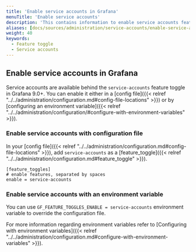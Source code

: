 ```yaml
---
title: 'Enable service accounts in Grafana'
menuTitle: 'Enable service accounts'
description: 'This contains information to enable service accounts feature in Grafana'
aliases: [docs/sources/administration/service-accounts/enable-service-accounts.md]
weight: 40
keywords:
  - Feature toggle
  - Service accounts
---
```


## Enable service accounts in Grafana

Service accounts are available behind the `service-accounts` feature toggle in Grafana 9.0+.
You can enable it either in a [config file]({{< relref "../../administration/configuration.md#config-file-locations" >}}) or by [configuring an environment variable]({{< relref "../../administration/configuration/#configure-with-environment-variables" >}}).

### Enable service accounts with configuration file

In your [config file]({{< relref "../../administration/configuration.md#config-file-locations" >}}), add `service-accounts` as a [feature_toggle]({{< relref "../../administration/configuration.md#feature_toggle" >}}).

```
[feature_toggles]
# enable features, separated by spaces
enable = service-accounts
```

### Enable service accounts with an environment variable

You can use `GF_FEATURE_TOGGLES_ENABLE = service-accounts` environment variable to override the configuration file.

For more information regarding environment variables refer to [Configuring with environment variables]({{< relref "../../administration/configuration.md#configure-with-environment-variables" >}}).
